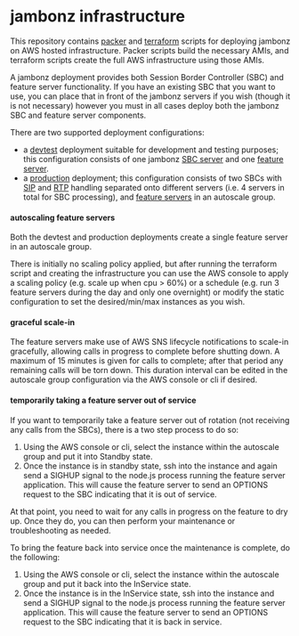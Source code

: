 # jambonz infrastructure

This repository contains [packer](packer.io) and [terraform](terraform.io) scripts for deploying jambonz on AWS hosted infrastructure.  Packer scripts build the necessary AMIs, and terraform scripts create the full AWS infrastructure using those AMIs.

A jambonz deployment provides both Session Border Controller (SBC) and feature server functionality.  If you have an existing SBC that you want to use, you can place that in front of the jambonz servers if you wish (though it is not necessary) however you must in all cases deploy both the jambonz SBC and feature server components.

There are two supported deployment configurations:

- a [devtest](./terraform/jambonz-small) deployment suitable for development and testing purposes; this configuration consists of one jambonz [SBC server](./packer/jambonz-sbc-sip-rtp) and one [feature server](./packer/jambonz-feature-server).
- a [production](./terraform/jambonz-standard) deployment; this configuration consists of two SBCs with [SIP](./packer/jambonz-sbc-sip) and [RTP](./packer/jambonz-sbc-rtp) handling separated onto different servers (i.e. 4 servers in total for SBC processing), and [feature servers](./packer/jambonz-feature-server) in an autoscale group.

#### autoscaling feature servers
Both the devtest and production deployments create a single feature server in an autoscale group.

There is initially no scaling policy applied, but after running the terraform script and creating the infrastructure you can use the AWS console to apply a scaling policy (e.g. scale up when cpu > 60%) or a schedule (e.g. run 3 feature servers during the day and only one overnight) or modify the static configuration to set the desired/min/max instances as you wish.

#### graceful scale-in
The feature servers make use of AWS SNS lifecycle notifications to scale-in gracefully, allowing calls in progress to complete before shutting down.  A maximum of 15 minutes is given for calls to complete; after that period any remaining calls will be torn down.  This duration interval can be edited in the autoscale group configuration via the AWS console or cli if desired.

#### temporarily taking a feature server out of service
If you want to temporarily take a feature server out of rotation (not receiving any calls from the SBCs), there is a two step process to do so:

1. Using the AWS console or cli, select the instance within the autoscale group and put it into Standby state.
2. Once the instance is in standby state, ssh into the instance and again send a SIGHUP signal to the node.js process running the feature server application.  This will cause the feature server to send an OPTIONS request to the SBC indicating that it is out of service.

At that point, you need to wait for any calls in progress on the feature to dry up.  Once they do, you can then perform your maintenance or troubleshooting as needed.

To bring the feature back into service once the maintenance is complete, do the following:

1. Using the AWS console or cli, select the instance within the autoscale group and put it back into the InService state.
2. Once the instance is in the InService state, ssh into the instance and send a SIGHUP signal to the node.js process running the feature server application.  This will cause the feature server to send an OPTIONS request to the SBC indicating that it is back in service.

